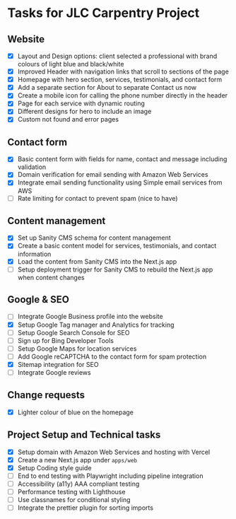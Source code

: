 # Tasks for JLC Carpentry Project

## Website

- [x] Layout and Design options: client selected a professional with brand colours of light blue and black/white
- [x] Improved Header with navigation links that scroll to sections of the page
- [x] Homepage with hero section, services, testimonials, and contact form
- [x] Add a separate section for About to separate Contact us now
- [x] Create a mobile icon for calling the phone number directly in the header
- [x] Page for each service with dynamic routing
- [x] Different designs for hero to include an image
- [x] Custom not found and error pages

## Contact form

- [x] Basic content form with fields for name, contact and message including validation
- [x] Domain verification for email sending with Amazon Web Services
- [x] Integrate email sending functionality using Simple email services from AWS
- [ ] Rate limiting for contact to prevent spam (nice to have)

## Content management

- [x] Set up Sanity CMS schema for content management
- [x] Create a basic content model for services, testimonials, and contact information
- [x] Load the content from Sanity CMS into the Next.js app
- [ ] Setup deployment trigger for Sanity CMS to rebuild the Next.js app when content changes

## Google & SEO

- [ ] Integrate Google Business profile into the website
- [x] Setup Google Tag manager and Analytics for tracking
- [ ] Setup Google Search Console for SEO
- [ ] Sign up for Bing Developer Tools
- [ ] Setup Google Maps for location services
- [ ] Add Google reCAPTCHA to the contact form for spam protection
- [x] Sitemap integration for SEO
- [ ] Integrate Google reviews

## Change requests

- [x] Lighter colour of blue on the homepage

## Project Setup and Technical tasks

- [x] Setup domain with Amazon Web Services and hosting with Vercel
- [x] Create a new Next.js app under `apps/web`
- [x] Setup Coding style guide
- [ ] End to end testing with Playwright including pipeline integration
- [ ] Accessibility (a11y) AAA compliant testing
- [ ] Performance testing with Lighthouse
- [ ] Use classnames for conditional styling
- [ ] Integrate the prettier plugin for sorting imports
